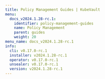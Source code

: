 ```yaml
---
title: Policy Management Guides | KubeVault
menu:
  docs_v2024.1.28-rc.1:
    identifier: policy-management-guides
    name: Policy Management
    parent: guides
    weight: 20
menu_name: docs_v2024.1.28-rc.1
info:
  cli: v0.17.0-rc.1
  installer: v2024.1.28-rc.1
  operator: v0.17.0-rc.1
  unsealer: v0.17.0-rc.1
  version: v2024.1.28-rc.1
---
```


